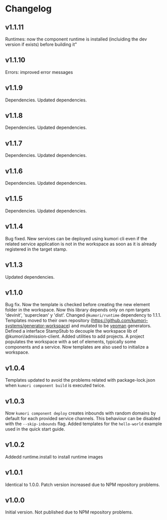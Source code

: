 # Changelog

## v1.1.11

Runtimes: now the component runtime is installed (incluiding the dev version if exists) before building it"

## v1.1.10

Errors: improved error messages

## v1.1.9

Dependencies. Updated dependencies.

## v1.1.8

Dependencies. Updated dependencies.

## v1.1.7

Dependencies. Updated dependencies.

## v1.1.6

Dependencies. Updated dependencies.

## v1.1.5

Dependencies. Updated dependencies.

## v1.1.4

Bug fixed. New services can be deployed using kumori cli even if the related service application is not in the workspace as soon as it is already registered in the target stamp.

## v1.1.3

Updated dependencies.

## v1.1.0

Bug fix. Now the template is checked before creating the new element folder in the workspace.
Now this library depends only on npm targets 'devinit', 'superclean' y 'dist'.
Changed `@kumori/runtime` dependency to 1.1.1.
Templates moved to their own repository (https://github.com/kumori-systems/generator-workspace) and mutated to be [yeoman](http://yeoman.io) generators.
Defined a interface StampStub to decouple the workspace lib of @kumori/admission-client.
Added utilities to add projects. A project populates the workspace with a set of elements, typically some components and a service.
Now templates are also used to initialize a workspace.

## v1.0.4

Templates updated to avoid the problems related with package-lock.json when `kumori component build` is executed twice.

## v1.0.3

Now `kumori component deploy` creates inbounds with random domains by default for each provided service channels. This behaviour can be disabled with the `--skip-inbounds` flag.
Added templates for the `hello-world` example used in the quick start guide.

## v1.0.2

Addedd runtime.install to install runtime images

## v1.0.1

Identical to 1.0.0. Patch version increased due to NPM repository problems.

## v1.0.0

Initial version. Not published due to NPM repository problems.
